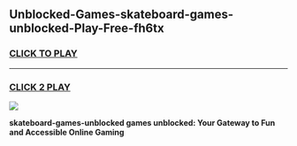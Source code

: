 
## Unblocked-Games-skateboard-games-unblocked-Play-Free-fh6tx
<h3>
<a href="https://premium76.site?title=skateboard-games-unblocked&ref=23A">CLICK TO PLAY</a></h3>
<hr>

<h3>
<a href="https://premium76.site?title=skateboard-games-unblocked&ref=23A">CLICK 2 PLAY</a>
  
</h3>

<a href="https://premium76.site?title=skateboard-games-unblocked&ref=23A"><img src="https://clearcache.store/games.png"></a>


**skateboard-games-unblocked games unblocked: Your Gateway to Fun and Accessible Online Gaming**
